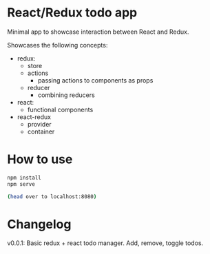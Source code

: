 # React/Redux todo app

Minimal app to showcase interaction between React and Redux.

Showcases the following concepts:

- redux:
  - store
  - actions
    - passing actions to components as props
  - reducer
    - combining reducers
- react:
  - functional components
- react-redux
  - provider
  - container

# How to use

```sh
npm install
npm serve

(head over to localhost:8080)
```

# Changelog

v0.0.1: Basic redux + react todo manager. Add, remove, toggle todos.
